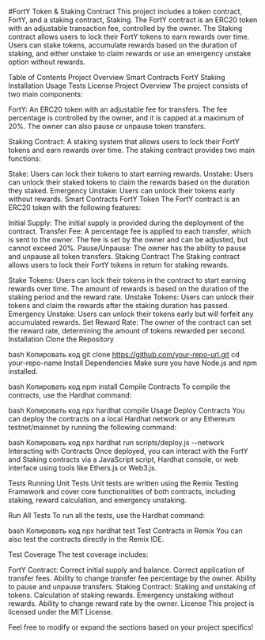#FortY Token & Staking Contract
This project includes a token contract, FortY, and a staking contract, Staking. The FortY contract is an ERC20 token with an adjustable transaction fee, controlled by the owner. The Staking contract allows users to lock their FortY tokens to earn rewards over time. Users can stake tokens, accumulate rewards based on the duration of staking, and either unstake to claim rewards or use an emergency unstake option without rewards.

Table of Contents
Project Overview
Smart Contracts
FortY
Staking
Installation
Usage
Tests
License
Project Overview
The project consists of two main components:

FortY: An ERC20 token with an adjustable fee for transfers. The fee percentage is controlled by the owner, and it is capped at a maximum of 20%. The owner can also pause or unpause token transfers.

Staking Contract: A staking system that allows users to lock their FortY tokens and earn rewards over time. The staking contract provides two main functions:

Stake: Users can lock their tokens to start earning rewards.
Unstake: Users can unlock their staked tokens to claim the rewards based on the duration they staked.
Emergency Unstake: Users can unlock their tokens early without rewards.
Smart Contracts
FortY Token
The FortY contract is an ERC20 token with the following features:

Initial Supply: The initial supply is provided during the deployment of the contract.
Transfer Fee: A percentage fee is applied to each transfer, which is sent to the owner. The fee is set by the owner and can be adjusted, but cannot exceed 20%.
Pause/Unpause: The owner has the ability to pause and unpause all token transfers.
Staking Contract
The Staking contract allows users to lock their FortY tokens in return for staking rewards.

Stake Tokens: Users can lock their tokens in the contract to start earning rewards over time. The amount of rewards is based on the duration of the staking period and the reward rate.
Unstake Tokens: Users can unlock their tokens and claim the rewards after the staking duration has passed.
Emergency Unstake: Users can unlock their tokens early but will forfeit any accumulated rewards.
Set Reward Rate: The owner of the contract can set the reward rate, determining the amount of tokens rewarded per second.
Installation
Clone the Repository

bash
Копировать код
git clone https://github.com/your-repo-url.git
cd your-repo-name
Install Dependencies Make sure you have Node.js and npm installed.

bash
Копировать код
npm install
Compile Contracts To compile the contracts, use the Hardhat command:

bash
Копировать код
npx hardhat compile
Usage
Deploy Contracts You can deploy the contracts on a local Hardhat network or any Ethereum testnet/mainnet by running the following command:

bash
Копировать код
npx hardhat run scripts/deploy.js --network <network-name>
Interacting with Contracts Once deployed, you can interact with the FortY and Staking contracts via a JavaScript script, Hardhat console, or web interface using tools like Ethers.js or Web3.js.

Tests
Running Unit Tests
Unit tests are written using the Remix Testing Framework and cover core functionalities of both contracts, including staking, reward calculation, and emergency unstaking.

Run All Tests To run all the tests, use the Hardhat command:

bash
Копировать код
npx hardhat test
Test Contracts in Remix You can also test the contracts directly in the Remix IDE.

Test Coverage
The test coverage includes:

FortY Contract:
Correct initial supply and balance.
Correct application of transfer fees.
Ability to change transfer fee percentage by the owner.
Ability to pause and unpause transfers.
Staking Contract:
Staking and unstaking of tokens.
Calculation of staking rewards.
Emergency unstaking without rewards.
Ability to change reward rate by the owner.
License
This project is licensed under the MIT License.

Feel free to modify or expand the sections based on your project specifics!

